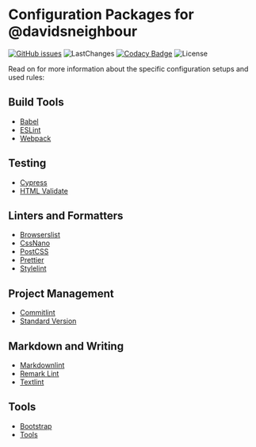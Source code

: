# Configuration Packages for @davidsneighbour

[![GitHub issues](https://img.shields.io/github/issues-raw/davidsneighbour/configurations?logo=github&style=for-the-badge)](https://github.com/davidsneighbour/configurations/issues) ![LastChanges](https://img.shields.io/github/last-commit/davidsneighbour/configurations?color=%23ff7700&logo=github&style=for-the-badge) [![Codacy Badge](https://img.shields.io/codacy/grade/dc398b66acca45ab8a69fb1baa842af6?logo=codacy&style=for-the-badge)](https://www.codacy.com/gh/davidsneighbour/configurations/dashboard) ![License](https://img.shields.io/github/license/davidsneighbour/configurations?logo=github&style=for-the-badge)

Read on for more information about the specific configuration setups and used rules:

## Build Tools

- [Babel](packages/babel-config)
- [ESLint](packages/eslint-config)
- [Webpack](packages/webpack-config)

## Testing

- [Cypress](packages/cypress-config)
- [HTML Validate](packages/htmlvalidate-config/)

## Linters and Formatters

- [Browserslist](packages/browserslist-config)
- [CssNano](packages/cssnano-config)
- [PostCSS](packages/postcss-config)
- [Prettier](packages/prettier-config)
- [Stylelint](packages/stylelint-config)

## Project Management

- [Commitlint](packages/commitlint-config)
- [Standard Version](packages/standard-version-config)

## Markdown and Writing

- [Markdownlint](packages/markdownlint-config)
- [Remark Lint](packages/remark-config)
- [Textlint](packages/textlint-config)

## Tools 

- [Bootstrap](packages/bootstrap-config)
- [Tools](packages/tools)
